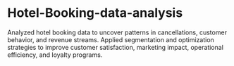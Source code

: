 # Hotel-Booking-data-analysis
Analyzed hotel booking data to uncover patterns in cancellations, customer behavior, and revenue streams. Applied segmentation and optimization strategies to improve customer satisfaction, marketing impact, operational efficiency, and loyalty programs.
